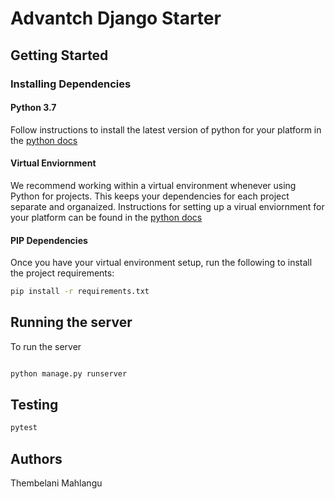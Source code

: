 # Advantch Django Starter

## Getting Started

### Installing Dependencies

#### Python 3.7

Follow instructions to install the latest version of python for your platform 
in the [python docs](https://docs.python.org/3/using/unix.html#getting-and-installing-the-latest-version-of-python)

#### Virtual Enviornment

We recommend working within a virtual environment whenever using Python for projects. 
This keeps your dependencies for each project separate and organaized. 
Instructions for setting up a virual enviornment for your platform can be found in
 the [python docs](https://packaging.python.org/guides/installing-using-pip-and-virtual-environments/)

#### PIP Dependencies

Once you have your virtual environment setup, run the following to install the project requirements:

```bash
pip install -r requirements.txt
```


## Running the server

To run the server

```bash

python manage.py runserver
```

## Testing
```bash
pytest

```

## Authors
Thembelani Mahlangu

